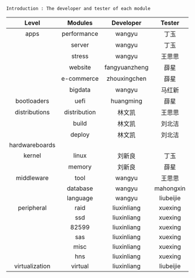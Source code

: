 
```
Introduction : The developer and tester of each module
```
| Level | Modules | Developer | Tester |
| :-: | :-: | :-: | :-: |
| apps | performance | wangyu | 丁玉 |
|  | server | wangyu | 丁玉 |
|  | stress | wangyu | 王思思 |
|  | website | fangyuanzheng | 薛星 |
|  | e-commerce | zhouxingchen | 薛星 |
|  | bigdata | wangyu | 马红新 |
| bootloaders | uefi | huangming | 薛星 |
| distributions | distribution | 林文凯 | 王思思 |
|  | build | 林文凯 | 刘北洁 |
|  | deploy | 林文凯 | 刘北洁 |
| hardwareboards |  |  |  |
| kernel | linux | 刘新良 | 丁玉 |
|  | memory | 刘新良 | 薛星 |
| middleware | tool | wangyu | 王思思 |
|  | database | wangyu | mahongxin |
|  | language | wangyu | liubeijie |
| peripheral | raid | liuxinliang | xuexing |
|  | ssd | liuxinliang | xuexing |
|  | 82599 | liuxinliang | xuexing |
|  | sas | liuxinliang | xuexing |
|  | misc | liuxinliang | xuexing |
|  | hns | liuxinliang | xuexing |
| virtualization | virtual | liuxinliang | liubeijie |

